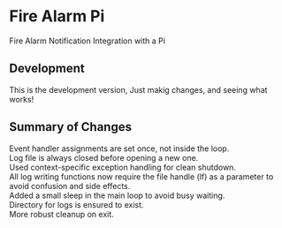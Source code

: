 # Fire Alarm Pi
Fire Alarm Notification Integration with a Pi

## Development
This is the development version, Just makig changes, and seeing what works!

## Summary of Changes
Event handler assignments are set once, not inside the loop.  
Log file is always closed before opening a new one.  
Used context-specific exception handling for clean shutdown.  
All log writing functions now require the file handle (lf) as a parameter to avoid confusion and side effects.  
Added a small sleep in the main loop to avoid busy waiting.  
Directory for logs is ensured to exist.  
More robust cleanup on exit.  
